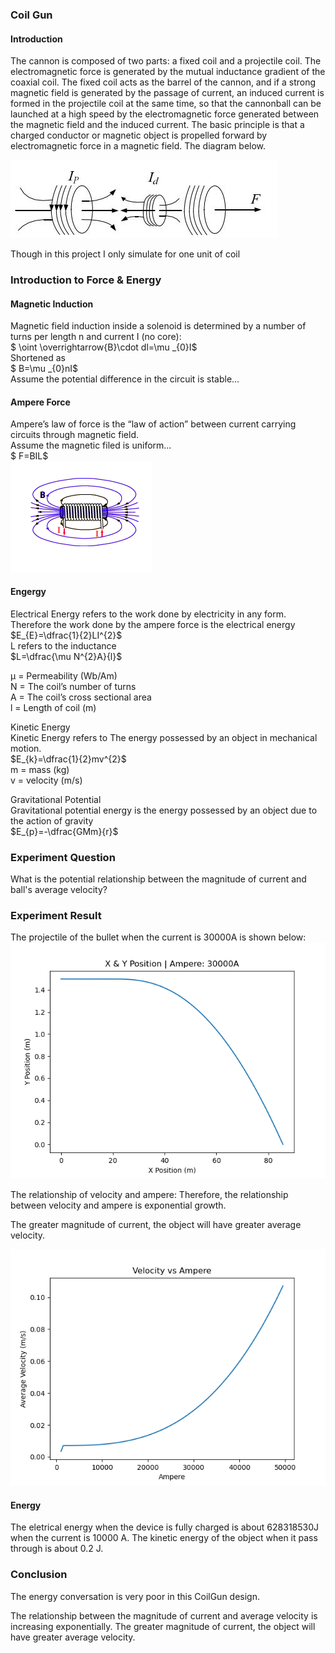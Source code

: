 ### Coil Gun

#### Introduction
The cannon is composed of two parts: a fixed coil and a projectile coil. The electromagnetic force is generated by the mutual inductance gradient of the coaxial coil. The fixed coil acts as the barrel of the cannon, and if a strong magnetic field is generated by the passage of current, an induced current is formed in the projectile coil at the same time, so that the cannonball can be launched at a high speed by the electromagnetic force generated between the magnetic field and the induced current. The basic principle is that a charged conductor or magnetic object is propelled forward by electromagnetic force in a magnetic field. The diagram below.

![](markdown_img\model.jpg)  

Though in this project I only simulate for one unit of coil

### Introduction to Force & Energy

#### Magnetic Induction
Magnetic field induction inside a
solenoid is determined by a number of
turns per length n and current I (no
core):  
$ \oint \overrightarrow{B}\cdot dl=\mu _{0}I$  
Shortened as  
$ B=\mu _{0}nI$  
Assume the potential difference in the circuit is stable...

#### Ampere Force
Ampere’s law of force is the “law of
action” between current carrying circuits
through magnetic field.  
Assume the magnetic filed is uniform...  
$ F=BIL$  
![](markdown_img\Amperes.png)


#### Engergy
Electrical Energy refers to the work done by electricity in any form.  
Therefore the work done by the ampere force is the electrical energy  
$E_{E}=\dfrac{1}{2}LI^{2}$  
L refers to the inductance  
$L=\dfrac{\mu N^{2}A}{l}$

μ = Permeability (Wb/Am)  
N = The coil’s number of turns  
A = The coil’s cross sectional area   
l = Length of coil (m)  


Kinetic Energy  
Kinetic Energy refers to The energy possessed by an object in mechanical motion.  
$E_{k}=\dfrac{1}{2}mv^{2}$  
m = mass (kg)  
v = velocity (m/s)  

Gravitational Potential  
Gravitational potential energy is the energy possessed by an object due to the action of gravity  
$E_{p}=-\dfrac{GMm}{r}$

### Experiment Question

What is the potential relationship between the magnitude of current and ball's average velocity?

### Experiment Result

The projectile of the bullet when the current is 30000A is shown below:
![](markdown_img\XYPos.png)

The relationship of velocity and ampere:
Therefore, the relationship between velocity and ampere is exponential growth.  

The greater magnitude of current, the object will have greater average velocity.  

![](markdown_img\Velocity.png)


#### Energy
The eletrical energy when the device is fully charged is about 628318530J when the current is 10000 A. The kinetic energy of the object when it pass through is about 0.2 J.

### Conclusion

The energy conversation is very poor in this CoilGun design. 

The relationship between the magnitude of current and average velocity is increasing exponentially. The greater magnitude of current, the object will have greater average velocity. 

